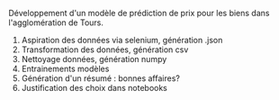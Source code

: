 Développement d'un modèle de prédiction de prix pour les biens dans l'agglomération de Tours.

1. Aspiration des données via selenium, génération .json
2. Transformation des données, génération csv
3. Nettoyage données, génération numpy
4. Entrainements modèles
5. Génération d'un résumé : bonnes affaires?
6. Justification des choix dans notebooks
